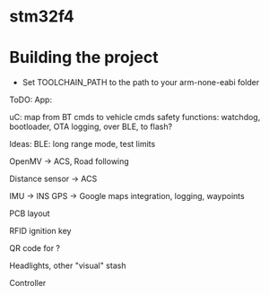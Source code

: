 # stm32f4


# Building the project
 * Set TOOLCHAIN_PATH to the path to your arm-none-eabi folder


ToDO: App:

uC: map from BT cmds to vehicle cmds safety functions: watchdog, bootloader, OTA logging, over BLE, to flash?

Ideas: BLE: long range mode, test limits

OpenMV -> ACS, Road following

Distance sensor -> ACS

IMU -> INS GPS -> Google maps integration, logging, waypoints

PCB layout

RFID ignition key

QR code for ?

Headlights, other "visual" stash

Controller
